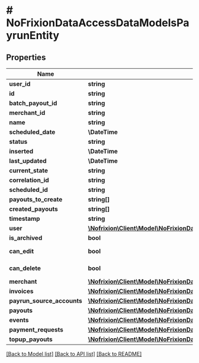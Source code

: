# # NoFrixionDataAccessDataModelsPayrunEntity

## Properties

Name | Type | Description | Notes
------------ | ------------- | ------------- | -------------
**user_id** | **string** |  | [optional]
**id** | **string** |  | [optional]
**batch_payout_id** | **string** |  | [optional]
**merchant_id** | **string** |  | [optional]
**name** | **string** |  | [optional]
**scheduled_date** | **\DateTime** |  | [optional]
**status** | **string** |  | [optional]
**inserted** | **\DateTime** |  | [optional]
**last_updated** | **\DateTime** |  | [optional]
**current_state** | **string** |  | [optional]
**correlation_id** | **string** |  | [optional]
**scheduled_id** | **string** |  | [optional]
**payouts_to_create** | **string[]** |  | [optional]
**created_payouts** | **string[]** |  | [optional]
**timestamp** | **string** |  | [optional]
**user** | [**\Nofrixion\Client\Model\NoFrixionDataModelsUserEntity**](NoFrixionDataModelsUserEntity.md) |  | [optional]
**is_archived** | **bool** |  | [optional]
**can_edit** | **bool** |  | [optional] [readonly]
**can_delete** | **bool** |  | [optional] [readonly]
**merchant** | [**\Nofrixion\Client\Model\NoFrixionDataModelsMerchantEntity**](NoFrixionDataModelsMerchantEntity.md) |  | [optional]
**invoices** | [**\Nofrixion\Client\Model\NoFrixionDataAccessDataModelsInvoiceEntity[]**](NoFrixionDataAccessDataModelsInvoiceEntity.md) |  | [optional]
**payrun_source_accounts** | [**\Nofrixion\Client\Model\NoFrixionDataAccessDataModelsPayrunSourceAccountEntity[]**](NoFrixionDataAccessDataModelsPayrunSourceAccountEntity.md) |  | [optional]
**payouts** | [**\Nofrixion\Client\Model\NoFrixionDataModelsPayoutEntity[]**](NoFrixionDataModelsPayoutEntity.md) |  | [optional]
**events** | [**\Nofrixion\Client\Model\NoFrixionDataAccessDataModelsPayrunEventEntity[]**](NoFrixionDataAccessDataModelsPayrunEventEntity.md) |  | [optional]
**payment_requests** | [**\Nofrixion\Client\Model\NoFrixionDataModelsPaymentRequestEntity[]**](NoFrixionDataModelsPaymentRequestEntity.md) |  | [optional]
**topup_payouts** | [**\Nofrixion\Client\Model\NoFrixionDataModelsPayoutEntity[]**](NoFrixionDataModelsPayoutEntity.md) |  | [optional]

[[Back to Model list]](../../README.md#models) [[Back to API list]](../../README.md#endpoints) [[Back to README]](../../README.md)
